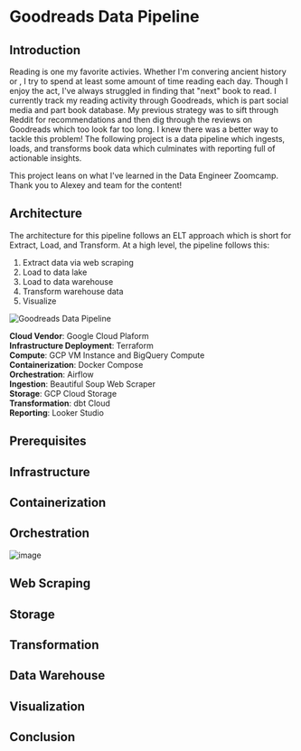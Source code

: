 # Goodreads Data Pipeline

## Introduction
Reading is one my favorite activies. Whether I'm convering ancient history or , I try to spend at least some amount of time reading each day. Though I enjoy the act, I've always struggled in finding that "next" book to read. I currently track my reading activity through Goodreads, which is part social media and part book database. My previous strategy was to sift through Reddit for recommendations and then dig through the reviews on Goodreads which too look far too long. I knew there was a better way to tackle this problem! The following project is a data pipeline which ingests, loads, and transforms book data which culminates with reporting full of actionable insights.

This project leans on what I've learned in the Data Engineer Zoomcamp. Thank you to Alexey and team for the content!


## Architecture
The architecture for this pipeline follows an ELT approach which is short for Extract, Load, and Transform. At a high level, the pipeline follows this:
1. Extract data via web scraping
2. Load to data lake
3. Load to data warehouse
4. Transform warehouse data
5. Visualize


![Goodreads Data Pipeline](https://github.com/user-attachments/assets/4c38c82c-8b21-4ae9-9bc2-8b7f7bca286f)

**Cloud Vendor**: Google Cloud Plaform <br />
**Infrastructure Deployment**: Terraform <br />
**Compute**: GCP VM Instance and BigQuery Compute <br />
**Containerization**: Docker Compose <br />
**Orchestration**: Airflow <br />
**Ingestion**: Beautiful Soup Web Scraper <br />
**Storage**: GCP Cloud Storage <br />
**Transformation**: dbt Cloud <br />
**Reporting**: Looker Studio <br />


## Prerequisites


## Infrastructure

## Containerization

## Orchestration

![image](https://github.com/user-attachments/assets/e0ebd828-afab-4152-bfc2-ec4930236100)

## Web Scraping

## Storage

## Transformation

## Data Warehouse

## Visualization

## Conclusion
